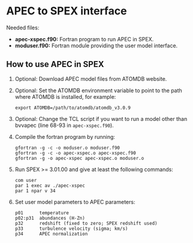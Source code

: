 # APEC to SPEX interface

Needed files:

- **apec-xspec.f90:** Fortran program to run APEC in SPEX.
- **moduser.f90:** Fortran module providing the user model interface. 

## How to use APEC in SPEX

1. Optional: Download APEC model files from ATOMDB website.

2. Optional: Set the ATOMDB environment variable to point to the path 
   where ATOMDB is installed, for example:
   ```
   export ATOMDB=/path/to/atomdb/atomdb_v3.0.9
   ```
   
3. Optional: Change the TCL script if you want to run a model other than bvvapec 
   (line 68-93 in ``apec-xspec.f90``).

4. Compile the fortran program by running:
   ```
   gfortran -g -c -o moduser.o moduser.f90
   gfortran -g -c -o apec-xspec.o apec-xspec.f90
   gfortran -g -o apec-xspec apec-xspec.o moduser.o
   ```
   
5. Run SPEX >= 3.01.00 and give at least the following commands:
   ```
   com user
   par 1 exec av ./apec-xspec
   par 1 npar v 34
   ```

6. Set user model parameters to APEC parameters:
   ```
   p01      temperature
   p02:p31  abundances (H-Zn)
   p32      redshift (fixed to zero; SPEX redshift used)
   p33      turbulence velocity (sigma; km/s)
   p34      APEC normalization
   ```
  
